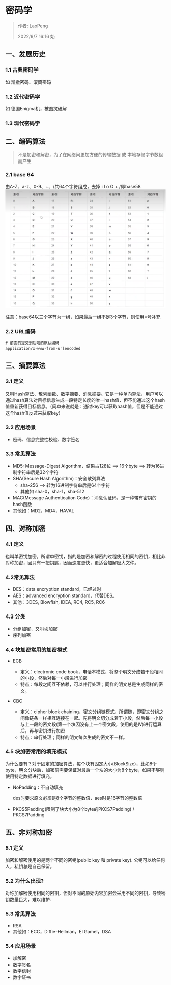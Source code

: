 # 密码学

> 作者: LaoPeng
>
> 2022/9/7 16:16 始


## 一、发展历史

### 1.1 古典密码学

如 凯撒密码、滚筒密码

### 1.2 近代密码学

如 德国Enigma机，被图灵破解

### 1.3 现代密码学



## 二、编码算法

> 不是加密和解密，为了在网络间更加方便的传输数据 或 本地存储字节数组 而产生

### 2.1 base 64

由A-Z、a-z、0-9、+、/共64个字符组成，去掉 i I o O + /即base58
![base64对照表.png](./img/base64对照表.png)


注意：base64以三个字节为一组，如果最后一组不足3个字节，则使用=号补充

### 2.2 URL编码

```xml
# 前面的提交到后端的默认编码
application/x-www-from-urlencoded
```



## 三、摘要算法

### 3.1 定义

又叫Hash算法、散列函数、数字摘要、消息摘要。它是一种单向算法，用户可以通过hash算法对目标信息生成一段特定长度的唯一hash值，但不能通过这个hash值重新获得目标信息。（简单来说就是：通过key可以获取hash值，但是不能通过这个hash值反过来获取key）

### 3.2 应用场景

* 密码、信息完整性校验、数字签名

### 3.3 常见算法

* MD5: Message-Digest Algorithm，结果占128位 ==> 16个byte ==> 转为16进制字符串后是32个字符
* SHA(Secure Hash Algorithm)：安全散列算法
  * sha-256 ==> 转为16进制字符串后是64个字符
  * 其他如 sha-0，sha-1，sha-512
* MAC(Message Authentication Code)：消息认证码，是一种带有密钥的hash函数
* 其他如：MD2，MD4，HAVAL



## 四、对称加密

### 4.1 定义

也叫单密钥加密。所谓单密钥，指的是加密和解密的过程使用相同的密钥，相比非对称加密，因只有一把钥匙，因而速度更快，更适合加解密大文件。

### 4.2常见算法

* DES：data encryption standard，已经过时
* AES：advanced encryption standard，代替DES。
* 其他：3DES, Blowfish, IDEA, RC4, RC5, RC6

### 4.3 分类

* 分组加密，又叫块加密
* 序列加密

### 4.4 块加密常用的加密模式

* ECB
  * 定义：electronic code book，电话本模式，将整个明文分成若干段相同的小段，然后对每一小段进行加密
  * 特点：每段之间互不依赖，可以并行处理；同样的明文总是生成同样的密文。

* CBC
  * 定义：cipher block chaining，密文分组链模式，所谓链，即密文分组之间像链条一样相互连接在一起。先将明文切分成若干小段，然后每一小段与上一段的密文段(第一个块因没有上一个密文段，使用的是IV)进行运算后，再与密钥进行加密
  * 特点：串行处理；同样的明文每次生成的密文不一样。

### 4.5 块加密常用的填充模式

为什么要有？对于固定的加密算法，每个块有固定大小(BlockSize)，比如8个byte，明文分块后，加密前需要保证对最后一个块的大小为8个byte，如果不够则使用特定数据进行填充。

* NoPadding：不自动填充

  des时要求原文必须是8个字节的整数倍，aes时是16字节的整数倍

* PKCS5Padding(限制了块大小为8个byte的PKCS7Padding) / PKCS7Padding

## 五、非对称加密

### 5.1 定义

加密和解密使用的是两个不同的密钥(public key 和 private key). 公钥可以给任何人，私钥总是自己保留。

### 5.2 为什么出现?

对称加解密使用相同的密钥，但对不同的原始内容加密会采用不同的密钥，导致密钥数量巨大，难以维护.

### 5.3 常见算法

* RSA
* 其他如：ECC，Diffie-Hellman，El Gamel，DSA

### 5.4 应用场景

* 加解密
* 数字签名
* 数字信封
* 数字证书